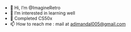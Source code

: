 - 👋 Hi, I’m @ImagineRetro
- 👀 I’m interested in learning well
- 🌱 Completed CS50x
- 📫 How to reach me : mail at <adimandal005@gmail.com>


<!---
ImagineRetro/ImagineRetro is a ✨ special ✨ repository because its `README.md` (this file) appears on your GitHub profile.
You can click the Preview link to take a look at your changes.
--->
